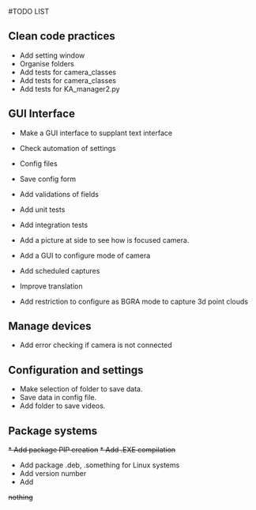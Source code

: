 #TODO LIST

## Clean code practices
* Add setting window
* Organise folders
* Add tests for camera_classes
* Add tests for camera_classes
* Add tests for KA_manager2.py

## GUI Interface
* Make a GUI interface to supplant text interface
* Check automation of settings
* Config files
* Save config form
* Add validations of fields
* Add unit tests
* Add integration tests

* Add a picture at side to see how is focused camera.
* Add a GUI to configure mode of camera
* Add scheduled captures
* Improve translation
* Add restriction to configure as BGRA mode to capture 3d point clouds

## Manage devices
* Add error checking if camera is not connected

## Configuration and settings
* Make selection of folder to save data.
* Save data in config file.
* Add folder to save videos.

## Package systems
~~* Add package PIP creation~~
~~* Add .EXE compilation~~
* Add package .deb, .something for Linux systems
* Add version number
* Add 

~~nothing~~